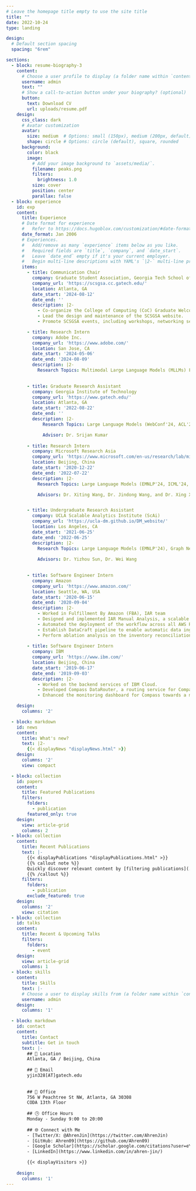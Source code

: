 ```yaml
---
# Leave the homepage title empty to use the site title
title: ""
date: 2022-10-24
type: landing

design:
  # Default section spacing
  spacing: "6rem"

sections:
  - block: resume-biography-3
    content:
      # Choose a user profile to display (a folder name within `content/authors/`)
      username: admin
      text: ""
      # Show a call-to-action button under your biography? (optional)
      button:
        text: Download CV
        url: uploads/resume.pdf
    design:
      css_class: dark
      # Avatar customization
      avatar:
        size: medium  # Options: small (150px), medium (200px, default), large (320px), xl (400px), xxl (500px)
        shape: circle # Options: circle (default), square, rounded
      background:
        color: black
        image:
          # Add your image background to `assets/media/`.
          filename: peaks.png
          filters:
            brightness: 1.0
          size: cover
          position: center
          parallax: false
  - block: experience
    id: exp
    content:
      title: Experience
      # Date format for experience
      #   Refer to https://docs.hugoblox.com/customization/#date-format
      date_format: Jan 2006
      # Experiences.
      #   Add/remove as many `experience` items below as you like.
      #   Required fields are `title`, `company`, and `date_start`.
      #   Leave `date_end` empty if it's your current employer.
      #   Begin multi-line descriptions with YAML's `|2-` multi-line prefix.
      items:
        - title: Communication Chair
          company: Graduate Student Association, Georgia Tech School of Computer Science (SCSGSA)
          company_url: 'https://scsgsa.cc.gatech.edu/'
          location: Atlanta, GA
          date_start: '2024-08-12'
          date_end: ''
          description: |2-
            - Co-organize the College of Computing (CoC) Graduate Welcome Event with over 1,000 attendees, including new students, faculty, and alumni.
            - Lead the design and maintenance of the SCSGSA website.
            - Promote SCSGSA events, including workshops, networking sessions, and professional development programs.

        - title: Research Intern
          company: Adobe Inc.
          company_url: 'https://www.adobe.com/'
          location: San Jose, CA
          date_start: '2024-05-06'
          date_end: '2024-08-09'
          description: |2-
            Research Topics: Multimodal Large Language Models (MLLMs) Fine-tuning, Web UI and Video Tutorial Understanding.

            
        - title: Graduate Research Assistant
          company: Georgia Institute of Technology
          company_url: 'https://www.gatech.edu/'
          location: Atlanta, GA
          date_start: '2022-08-22'
          date_end: ''
          description: |2-
              Research Topics: Large Language Models (WebConf'24, ACL'24), LLM Safety (In preparation for NAACL'25), Multimodal Models (ACL'24), Recommender Systems and Dynamic Graph Mining (KDD'23), Social Network Analysis (CIKM'24, KDD'23), Fair Graph Mining (CIKM'24).

              Advisor: Dr. Srijan Kumar
               
        - title: Research Intern
          company: Microsoft Research Asia
          company_url: 'https://www.microsoft.com/en-us/research/lab/microsoft-research-asia/groups/'
          location: Beijing, China
          date_start: '2020-12-22'
          date_end: '2022-07-22'
          description: |2-
            Research Topics: Large Language Models (EMNLP'24, ICML'24, ICML'23, AAAI'23), LLM Agents (EMNLP'24, ICML'24), Scientometric Analysis (In preparation for NAACL'25), Computational Social Science, Misinformation Detection (KDD'22, AAAI'22), Few-shot Learning (ACL'24, AAAI'23), Explainable AI (AAAI'22).

            Advisors: Dr. Xiting Wang, Dr. Jindong Wang, and Dr. Xing Xie. 


        - title: Undergraduate Research Assistant
          company: UCLA Scalable Analytics Institute (ScAi)
          company_url: 'https://ucla-dm.github.io/DM_website/'
          location: Los Angeles, CA
          date_start: '2021-06-25'
          date_end: '2022-06-25'
          description: |2- 
            Research Topics: Large Language Models (EMNLP'24), Graph Neural Networks and Data Mining (WWW'23), LLM Fine-tuning (Under Review at KDD'25), Recommender Systems (WWW'23).
            
            Advisors: Dr. Yizhou Sun, Dr. Wei Wang
            

        - title: Software Engineer Intern
          company: Amazon
          company_url: 'https://www.amazon.com/'
          location: Seattle, WA, USA
          date_start: '2020-06-15'
          date_end: '2020-09-04'
          description: |2-
            - Worked in Fulfillment By Amazon (FBA), IAR team
            - Designed and implemented IAR Manual Analysis, a scalable and efficient workflow using AWS Step Functions and AWS Lambda. This service automates the aggregation of data points from multiple sources like Amazon S3 and DynamoDB for SageMaker ML model training, handling over 16,000 requests per summary stage;
            - Automated the deployment of the workflow across all AWS Realms (EU/FE/NA) through CloudFormation;
            - Establish DataCraft pipeline to enable automatic data ingestion from DynamoDB into the Andes dataset catalog, promoting broader internal adoption of these datasets for cross-functional teams and enhancing data accessibility;
            - Perform ablation analysis on the inventory reconciliation model, identifying key performance bottlenecks and optimizing model performance  
            
        - title: Software Engineer Intern
          company: IBM
          company_url: 'https://www.ibm.com/'
          location: Beijing, China
          date_start: '2019-06-17'
          date_end: '2019-09-03'
          description: |2-
            - Worked on the backend services of IBM Cloud. 
            - Developed Compass DataRouter, a routing service for Compass project based on Golang and MongoDB, reducing memory usage and accelerating data retrieval;
            - Enhanced the monitoring dashboard for Compass towards a more intuitive and responsive user interface with React.js.

    design:
      columns: '2'

  - block: markdown
    id: news
    content:
      title: What's new?
      text: |2-
        {{< displayNews "displayNews.html" >}}
    design:
      columns: '2'
      view: compact

  - block: collection
    id: papers
    content:
      title: Featured Publications
      filters:
        folders:
          - publication
        featured_only: true
    design:
      view: article-grid
      columns: 2
  - block: collection
    content:
      title: Recent Publications
      text: |-
        {{< displayPublications "displayPublications.html" >}}
        {{% callout note %}}
        Quickly discover relevant content by [filtering publications](./publication/).
        {{% /callout %}}
      filters:
        folders:
          - publication
        exclude_featured: true
    design:
      columns: '2'
      view: citation
  - block: collection
    id: talks
    content:
      title: Recent & Upcoming Talks
      filters:
        folders:
          - event
    design:
      view: article-grid
      columns: 1
  - block: skills
    content:
      title: Skills
      text: |-
      # Choose a user to display skills from (a folder name within `content/authors/`)
      username: admin
    design:
      columns: '1'      

  - block: markdown
    id: contact
    content:
      title: Contact
      subtitle: Get in touch
      text: |-
        ## 📍 Location
        Atlanta, GA / Beijing, China
        
        ## 📧 Email
        yjin328[AT]gatech.edu
        
        
        ## 🏢 Office
        756 W Peachtree St NW, Atlanta, GA 30308  
        CODA 13th Floor
        
        ## 🕒 Office Hours
        Monday - Sunday 9:00 to 20:00
        
        ## 🌐 Connect with Me
        - [Twitter/X: @AhrenJin](https://twitter.com/AhrenJin)
        - [GitHub: Ahren09](https://github.com/Ahren09)
        - [Google Scholar](https://scholar.google.com/citations?user=eY85qm4AAAAJ)
        - [LinkedIn](https://www.linkedin.com/in/ahren-jin/)

        {{< displayVisitors >}}
       
    design:
      columns: '1'
---
```

